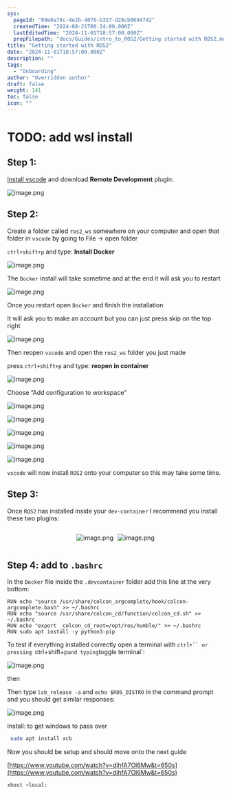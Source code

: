 ```yaml
---
sys:
  pageId: "89e0a78c-4e2b-4070-b327-d28cb0694742"
  createdTime: "2024-08-21T00:24:00.000Z"
  lastEditedTime: "2024-11-01T18:57:00.000Z"
  propFilepath: "docs/Guides/intro_to_ROS2/Getting started with ROS2.md"
title: "Getting started with ROS2"
date: "2024-11-01T18:57:00.000Z"
description: ""
tags:
  - "Onboarding"
author: "Overridden author"
draft: false
weight: 141
toc: false
icon: ""
---
```


# TODO: add wsl install

## Step 1:

[Install vscode](https://code.visualstudio.com/download) and download **Remote Development** plugin:

![image.png](https://prod-files-secure.s3.us-west-2.amazonaws.com/d518164a-d88e-44d1-a4ee-3adb3bd8bce0/efb52993-1881-4a40-b95e-6f020334f022/image.png?X-Amz-Algorithm=AWS4-HMAC-SHA256&X-Amz-Content-Sha256=UNSIGNED-PAYLOAD&X-Amz-Credential=ASIAZI2LB466XXSCHT6S%2F20250227%2Fus-west-2%2Fs3%2Faws4_request&X-Amz-Date=20250227T121436Z&X-Amz-Expires=3600&X-Amz-Security-Token=IQoJb3JpZ2luX2VjEDsaCXVzLXdlc3QtMiJGMEQCIC8eomJ1qd8F2d9Jtb8fAyO3qffZ0eRL7%2BFCTyubshhdAiB5PfdbAy4Cc%2FfAgtpLxEZMTp7B6jl3yqf%2BeKGfDlhpPSr%2FAwh0EAAaDDYzNzQyMzE4MzgwNSIMsEYBx4z0SDpo7MvIKtwDSWV9pmVDKCJc7Hsf0IM7E5EbpclCr2YnsUcHQtwsb6gdltzvGAmXRZ%2Fs%2FUZqu2Ls3FlVXTGL9yCosRg03fVtPiuVBRJkNMFq1bRoHKOlT3lKLtK94QXRVtubY6KYnBn1Cpt%2FDoVH4P6hGFvoF2O%2FmarOvR%2B7tzl4uhrVaZGjeCspkWEoMTe67B4A7oU1JKtXY34c0GvBS6Wd%2Bvd7R8rhJYOQzuAQiUC7XcV0E5MQdzyINLcOX4%2BrRJXhJXR8kKZEML4PUu%2FR9lc%2F7EK5smGbqd3FIEIW90TvK7x6muzmvUPbRsf3zn%2BOUWxChe%2BALAth8zwxu9%2FbmWFLE%2BkLNcJcxb3C7tl3a14zGWKdukYFOC4bp1faLLmOLGNt4eoxtJeS0jBjIE72KBCrol9BCPe4kvpF9ISYQ8C5HvX1nRquGMY2IuNvIGiukL8ZLBTxRZyJcMFa4WuxgD05AKsyb2R9o0nARGyjFXey0V5GVq4YgBcyDvVhA0ZJwX%2BhrEWIOqAqJkyJiaw718P7S3hZgVMGVI2utoOC%2FaHcx56nwFfZ9etdurhEubcf%2BsVt0eM%2FKR%2FwIitmzkwvzY%2FnygRHX1tfNXG1aL6%2FKxP01sK6JdaVQmL3a9j%2BvX8XhC3Mr%2Bgw9JCBvgY6pgFknaeSx44U15hSDn6d2l5Zj5g%2FtmK%2BnSmaAzW7MzXiRg%2BY7GMrfwzL%2FzjA2N27z2s%2B7T9NIo08g3MKle2%2F1sauzDkEBSCvoDp9oJt7EK%2F7grN7p0Xbys7NP54VAODjBXO7m2qRYeDhoGoDas%2BW5joqW1%2FxiFO%2FTeHYClRhndeBibRTs8Lmr3Y%2FhqzBwxUlotC6lpsaw6r9%2BTBAufok8YoURHxO7hjb&X-Amz-Signature=9a6315533eec0c027fd343e9c24e31a769e1f231b5eadccfcc1def8b65cb4d30&X-Amz-SignedHeaders=host&x-id=GetObject)

## Step 2:

Create a folder called `ros2_ws` somewhere on your computer and open that folder in `vscode` by going to File → open folder 

`ctrl+shift+p` and type: **Install Docker**

![image.png](https://prod-files-secure.s3.us-west-2.amazonaws.com/d518164a-d88e-44d1-a4ee-3adb3bd8bce0/2269dc0e-1cd5-47ff-bceb-c04ad9b2eab0/image.png?X-Amz-Algorithm=AWS4-HMAC-SHA256&X-Amz-Content-Sha256=UNSIGNED-PAYLOAD&X-Amz-Credential=ASIAZI2LB466XXSCHT6S%2F20250227%2Fus-west-2%2Fs3%2Faws4_request&X-Amz-Date=20250227T121436Z&X-Amz-Expires=3600&X-Amz-Security-Token=IQoJb3JpZ2luX2VjEDsaCXVzLXdlc3QtMiJGMEQCIC8eomJ1qd8F2d9Jtb8fAyO3qffZ0eRL7%2BFCTyubshhdAiB5PfdbAy4Cc%2FfAgtpLxEZMTp7B6jl3yqf%2BeKGfDlhpPSr%2FAwh0EAAaDDYzNzQyMzE4MzgwNSIMsEYBx4z0SDpo7MvIKtwDSWV9pmVDKCJc7Hsf0IM7E5EbpclCr2YnsUcHQtwsb6gdltzvGAmXRZ%2Fs%2FUZqu2Ls3FlVXTGL9yCosRg03fVtPiuVBRJkNMFq1bRoHKOlT3lKLtK94QXRVtubY6KYnBn1Cpt%2FDoVH4P6hGFvoF2O%2FmarOvR%2B7tzl4uhrVaZGjeCspkWEoMTe67B4A7oU1JKtXY34c0GvBS6Wd%2Bvd7R8rhJYOQzuAQiUC7XcV0E5MQdzyINLcOX4%2BrRJXhJXR8kKZEML4PUu%2FR9lc%2F7EK5smGbqd3FIEIW90TvK7x6muzmvUPbRsf3zn%2BOUWxChe%2BALAth8zwxu9%2FbmWFLE%2BkLNcJcxb3C7tl3a14zGWKdukYFOC4bp1faLLmOLGNt4eoxtJeS0jBjIE72KBCrol9BCPe4kvpF9ISYQ8C5HvX1nRquGMY2IuNvIGiukL8ZLBTxRZyJcMFa4WuxgD05AKsyb2R9o0nARGyjFXey0V5GVq4YgBcyDvVhA0ZJwX%2BhrEWIOqAqJkyJiaw718P7S3hZgVMGVI2utoOC%2FaHcx56nwFfZ9etdurhEubcf%2BsVt0eM%2FKR%2FwIitmzkwvzY%2FnygRHX1tfNXG1aL6%2FKxP01sK6JdaVQmL3a9j%2BvX8XhC3Mr%2Bgw9JCBvgY6pgFknaeSx44U15hSDn6d2l5Zj5g%2FtmK%2BnSmaAzW7MzXiRg%2BY7GMrfwzL%2FzjA2N27z2s%2B7T9NIo08g3MKle2%2F1sauzDkEBSCvoDp9oJt7EK%2F7grN7p0Xbys7NP54VAODjBXO7m2qRYeDhoGoDas%2BW5joqW1%2FxiFO%2FTeHYClRhndeBibRTs8Lmr3Y%2FhqzBwxUlotC6lpsaw6r9%2BTBAufok8YoURHxO7hjb&X-Amz-Signature=d73a40ee3359f64e8e9557b60cf079896edefa759553ea04f7ed72d7e36943a3&X-Amz-SignedHeaders=host&x-id=GetObject)

The `Docker` install will take sometime and at the end it will ask you to restart

![image.png](https://prod-files-secure.s3.us-west-2.amazonaws.com/d518164a-d88e-44d1-a4ee-3adb3bd8bce0/ed233f78-be33-4b1f-b89c-9c346c0e961e/image.png?X-Amz-Algorithm=AWS4-HMAC-SHA256&X-Amz-Content-Sha256=UNSIGNED-PAYLOAD&X-Amz-Credential=ASIAZI2LB466XXSCHT6S%2F20250227%2Fus-west-2%2Fs3%2Faws4_request&X-Amz-Date=20250227T121435Z&X-Amz-Expires=3600&X-Amz-Security-Token=IQoJb3JpZ2luX2VjEDsaCXVzLXdlc3QtMiJGMEQCIC8eomJ1qd8F2d9Jtb8fAyO3qffZ0eRL7%2BFCTyubshhdAiB5PfdbAy4Cc%2FfAgtpLxEZMTp7B6jl3yqf%2BeKGfDlhpPSr%2FAwh0EAAaDDYzNzQyMzE4MzgwNSIMsEYBx4z0SDpo7MvIKtwDSWV9pmVDKCJc7Hsf0IM7E5EbpclCr2YnsUcHQtwsb6gdltzvGAmXRZ%2Fs%2FUZqu2Ls3FlVXTGL9yCosRg03fVtPiuVBRJkNMFq1bRoHKOlT3lKLtK94QXRVtubY6KYnBn1Cpt%2FDoVH4P6hGFvoF2O%2FmarOvR%2B7tzl4uhrVaZGjeCspkWEoMTe67B4A7oU1JKtXY34c0GvBS6Wd%2Bvd7R8rhJYOQzuAQiUC7XcV0E5MQdzyINLcOX4%2BrRJXhJXR8kKZEML4PUu%2FR9lc%2F7EK5smGbqd3FIEIW90TvK7x6muzmvUPbRsf3zn%2BOUWxChe%2BALAth8zwxu9%2FbmWFLE%2BkLNcJcxb3C7tl3a14zGWKdukYFOC4bp1faLLmOLGNt4eoxtJeS0jBjIE72KBCrol9BCPe4kvpF9ISYQ8C5HvX1nRquGMY2IuNvIGiukL8ZLBTxRZyJcMFa4WuxgD05AKsyb2R9o0nARGyjFXey0V5GVq4YgBcyDvVhA0ZJwX%2BhrEWIOqAqJkyJiaw718P7S3hZgVMGVI2utoOC%2FaHcx56nwFfZ9etdurhEubcf%2BsVt0eM%2FKR%2FwIitmzkwvzY%2FnygRHX1tfNXG1aL6%2FKxP01sK6JdaVQmL3a9j%2BvX8XhC3Mr%2Bgw9JCBvgY6pgFknaeSx44U15hSDn6d2l5Zj5g%2FtmK%2BnSmaAzW7MzXiRg%2BY7GMrfwzL%2FzjA2N27z2s%2B7T9NIo08g3MKle2%2F1sauzDkEBSCvoDp9oJt7EK%2F7grN7p0Xbys7NP54VAODjBXO7m2qRYeDhoGoDas%2BW5joqW1%2FxiFO%2FTeHYClRhndeBibRTs8Lmr3Y%2FhqzBwxUlotC6lpsaw6r9%2BTBAufok8YoURHxO7hjb&X-Amz-Signature=30610a4b5c02b0b72a82fa535be63b9a688e294a6533f39445c32b822b3d6549&X-Amz-SignedHeaders=host&x-id=GetObject)

Once you restart open `Docker` and finish the installation

It will ask you to make an account but you can just press skip on the top right

![image.png](https://prod-files-secure.s3.us-west-2.amazonaws.com/d518164a-d88e-44d1-a4ee-3adb3bd8bce0/21010ad9-1659-4fd9-9f59-9932a09b2a3d/image.png?X-Amz-Algorithm=AWS4-HMAC-SHA256&X-Amz-Content-Sha256=UNSIGNED-PAYLOAD&X-Amz-Credential=ASIAZI2LB466XXSCHT6S%2F20250227%2Fus-west-2%2Fs3%2Faws4_request&X-Amz-Date=20250227T121436Z&X-Amz-Expires=3600&X-Amz-Security-Token=IQoJb3JpZ2luX2VjEDsaCXVzLXdlc3QtMiJGMEQCIC8eomJ1qd8F2d9Jtb8fAyO3qffZ0eRL7%2BFCTyubshhdAiB5PfdbAy4Cc%2FfAgtpLxEZMTp7B6jl3yqf%2BeKGfDlhpPSr%2FAwh0EAAaDDYzNzQyMzE4MzgwNSIMsEYBx4z0SDpo7MvIKtwDSWV9pmVDKCJc7Hsf0IM7E5EbpclCr2YnsUcHQtwsb6gdltzvGAmXRZ%2Fs%2FUZqu2Ls3FlVXTGL9yCosRg03fVtPiuVBRJkNMFq1bRoHKOlT3lKLtK94QXRVtubY6KYnBn1Cpt%2FDoVH4P6hGFvoF2O%2FmarOvR%2B7tzl4uhrVaZGjeCspkWEoMTe67B4A7oU1JKtXY34c0GvBS6Wd%2Bvd7R8rhJYOQzuAQiUC7XcV0E5MQdzyINLcOX4%2BrRJXhJXR8kKZEML4PUu%2FR9lc%2F7EK5smGbqd3FIEIW90TvK7x6muzmvUPbRsf3zn%2BOUWxChe%2BALAth8zwxu9%2FbmWFLE%2BkLNcJcxb3C7tl3a14zGWKdukYFOC4bp1faLLmOLGNt4eoxtJeS0jBjIE72KBCrol9BCPe4kvpF9ISYQ8C5HvX1nRquGMY2IuNvIGiukL8ZLBTxRZyJcMFa4WuxgD05AKsyb2R9o0nARGyjFXey0V5GVq4YgBcyDvVhA0ZJwX%2BhrEWIOqAqJkyJiaw718P7S3hZgVMGVI2utoOC%2FaHcx56nwFfZ9etdurhEubcf%2BsVt0eM%2FKR%2FwIitmzkwvzY%2FnygRHX1tfNXG1aL6%2FKxP01sK6JdaVQmL3a9j%2BvX8XhC3Mr%2Bgw9JCBvgY6pgFknaeSx44U15hSDn6d2l5Zj5g%2FtmK%2BnSmaAzW7MzXiRg%2BY7GMrfwzL%2FzjA2N27z2s%2B7T9NIo08g3MKle2%2F1sauzDkEBSCvoDp9oJt7EK%2F7grN7p0Xbys7NP54VAODjBXO7m2qRYeDhoGoDas%2BW5joqW1%2FxiFO%2FTeHYClRhndeBibRTs8Lmr3Y%2FhqzBwxUlotC6lpsaw6r9%2BTBAufok8YoURHxO7hjb&X-Amz-Signature=185e4bdb07a611d450e8b949f6d25d4d03531d43d38bae6ba668543623f06189&X-Amz-SignedHeaders=host&x-id=GetObject)

Then reopen `vscode` and open the `ros2_ws` folder you just made

press `ctrl+shift+p` and type: **reopen in container**

![image.png](https://prod-files-secure.s3.us-west-2.amazonaws.com/d518164a-d88e-44d1-a4ee-3adb3bd8bce0/4e93b8c2-41ad-488c-8095-c74205196118/image.png?X-Amz-Algorithm=AWS4-HMAC-SHA256&X-Amz-Content-Sha256=UNSIGNED-PAYLOAD&X-Amz-Credential=ASIAZI2LB466XXSCHT6S%2F20250227%2Fus-west-2%2Fs3%2Faws4_request&X-Amz-Date=20250227T121435Z&X-Amz-Expires=3600&X-Amz-Security-Token=IQoJb3JpZ2luX2VjEDsaCXVzLXdlc3QtMiJGMEQCIC8eomJ1qd8F2d9Jtb8fAyO3qffZ0eRL7%2BFCTyubshhdAiB5PfdbAy4Cc%2FfAgtpLxEZMTp7B6jl3yqf%2BeKGfDlhpPSr%2FAwh0EAAaDDYzNzQyMzE4MzgwNSIMsEYBx4z0SDpo7MvIKtwDSWV9pmVDKCJc7Hsf0IM7E5EbpclCr2YnsUcHQtwsb6gdltzvGAmXRZ%2Fs%2FUZqu2Ls3FlVXTGL9yCosRg03fVtPiuVBRJkNMFq1bRoHKOlT3lKLtK94QXRVtubY6KYnBn1Cpt%2FDoVH4P6hGFvoF2O%2FmarOvR%2B7tzl4uhrVaZGjeCspkWEoMTe67B4A7oU1JKtXY34c0GvBS6Wd%2Bvd7R8rhJYOQzuAQiUC7XcV0E5MQdzyINLcOX4%2BrRJXhJXR8kKZEML4PUu%2FR9lc%2F7EK5smGbqd3FIEIW90TvK7x6muzmvUPbRsf3zn%2BOUWxChe%2BALAth8zwxu9%2FbmWFLE%2BkLNcJcxb3C7tl3a14zGWKdukYFOC4bp1faLLmOLGNt4eoxtJeS0jBjIE72KBCrol9BCPe4kvpF9ISYQ8C5HvX1nRquGMY2IuNvIGiukL8ZLBTxRZyJcMFa4WuxgD05AKsyb2R9o0nARGyjFXey0V5GVq4YgBcyDvVhA0ZJwX%2BhrEWIOqAqJkyJiaw718P7S3hZgVMGVI2utoOC%2FaHcx56nwFfZ9etdurhEubcf%2BsVt0eM%2FKR%2FwIitmzkwvzY%2FnygRHX1tfNXG1aL6%2FKxP01sK6JdaVQmL3a9j%2BvX8XhC3Mr%2Bgw9JCBvgY6pgFknaeSx44U15hSDn6d2l5Zj5g%2FtmK%2BnSmaAzW7MzXiRg%2BY7GMrfwzL%2FzjA2N27z2s%2B7T9NIo08g3MKle2%2F1sauzDkEBSCvoDp9oJt7EK%2F7grN7p0Xbys7NP54VAODjBXO7m2qRYeDhoGoDas%2BW5joqW1%2FxiFO%2FTeHYClRhndeBibRTs8Lmr3Y%2FhqzBwxUlotC6lpsaw6r9%2BTBAufok8YoURHxO7hjb&X-Amz-Signature=fa3df5d04a707cb31d96c33f8922ba32007efe23a53ec29e3097202956b05c68&X-Amz-SignedHeaders=host&x-id=GetObject)

Choose “Add configuration to workspace”

![image.png](https://prod-files-secure.s3.us-west-2.amazonaws.com/d518164a-d88e-44d1-a4ee-3adb3bd8bce0/9560b282-5060-4989-ba37-97e7b2c22476/image.png?X-Amz-Algorithm=AWS4-HMAC-SHA256&X-Amz-Content-Sha256=UNSIGNED-PAYLOAD&X-Amz-Credential=ASIAZI2LB466XXSCHT6S%2F20250227%2Fus-west-2%2Fs3%2Faws4_request&X-Amz-Date=20250227T121436Z&X-Amz-Expires=3600&X-Amz-Security-Token=IQoJb3JpZ2luX2VjEDsaCXVzLXdlc3QtMiJGMEQCIC8eomJ1qd8F2d9Jtb8fAyO3qffZ0eRL7%2BFCTyubshhdAiB5PfdbAy4Cc%2FfAgtpLxEZMTp7B6jl3yqf%2BeKGfDlhpPSr%2FAwh0EAAaDDYzNzQyMzE4MzgwNSIMsEYBx4z0SDpo7MvIKtwDSWV9pmVDKCJc7Hsf0IM7E5EbpclCr2YnsUcHQtwsb6gdltzvGAmXRZ%2Fs%2FUZqu2Ls3FlVXTGL9yCosRg03fVtPiuVBRJkNMFq1bRoHKOlT3lKLtK94QXRVtubY6KYnBn1Cpt%2FDoVH4P6hGFvoF2O%2FmarOvR%2B7tzl4uhrVaZGjeCspkWEoMTe67B4A7oU1JKtXY34c0GvBS6Wd%2Bvd7R8rhJYOQzuAQiUC7XcV0E5MQdzyINLcOX4%2BrRJXhJXR8kKZEML4PUu%2FR9lc%2F7EK5smGbqd3FIEIW90TvK7x6muzmvUPbRsf3zn%2BOUWxChe%2BALAth8zwxu9%2FbmWFLE%2BkLNcJcxb3C7tl3a14zGWKdukYFOC4bp1faLLmOLGNt4eoxtJeS0jBjIE72KBCrol9BCPe4kvpF9ISYQ8C5HvX1nRquGMY2IuNvIGiukL8ZLBTxRZyJcMFa4WuxgD05AKsyb2R9o0nARGyjFXey0V5GVq4YgBcyDvVhA0ZJwX%2BhrEWIOqAqJkyJiaw718P7S3hZgVMGVI2utoOC%2FaHcx56nwFfZ9etdurhEubcf%2BsVt0eM%2FKR%2FwIitmzkwvzY%2FnygRHX1tfNXG1aL6%2FKxP01sK6JdaVQmL3a9j%2BvX8XhC3Mr%2Bgw9JCBvgY6pgFknaeSx44U15hSDn6d2l5Zj5g%2FtmK%2BnSmaAzW7MzXiRg%2BY7GMrfwzL%2FzjA2N27z2s%2B7T9NIo08g3MKle2%2F1sauzDkEBSCvoDp9oJt7EK%2F7grN7p0Xbys7NP54VAODjBXO7m2qRYeDhoGoDas%2BW5joqW1%2FxiFO%2FTeHYClRhndeBibRTs8Lmr3Y%2FhqzBwxUlotC6lpsaw6r9%2BTBAufok8YoURHxO7hjb&X-Amz-Signature=b17eb07029d58b1a4fa542c3122167da4f6d2548c45dc31dab8d84e335a10427&X-Amz-SignedHeaders=host&x-id=GetObject)

![image.png](https://prod-files-secure.s3.us-west-2.amazonaws.com/d518164a-d88e-44d1-a4ee-3adb3bd8bce0/2ee63f81-886b-48e8-a553-dc6e5eac99e4/image.png?X-Amz-Algorithm=AWS4-HMAC-SHA256&X-Amz-Content-Sha256=UNSIGNED-PAYLOAD&X-Amz-Credential=ASIAZI2LB466XXSCHT6S%2F20250227%2Fus-west-2%2Fs3%2Faws4_request&X-Amz-Date=20250227T121436Z&X-Amz-Expires=3600&X-Amz-Security-Token=IQoJb3JpZ2luX2VjEDsaCXVzLXdlc3QtMiJGMEQCIC8eomJ1qd8F2d9Jtb8fAyO3qffZ0eRL7%2BFCTyubshhdAiB5PfdbAy4Cc%2FfAgtpLxEZMTp7B6jl3yqf%2BeKGfDlhpPSr%2FAwh0EAAaDDYzNzQyMzE4MzgwNSIMsEYBx4z0SDpo7MvIKtwDSWV9pmVDKCJc7Hsf0IM7E5EbpclCr2YnsUcHQtwsb6gdltzvGAmXRZ%2Fs%2FUZqu2Ls3FlVXTGL9yCosRg03fVtPiuVBRJkNMFq1bRoHKOlT3lKLtK94QXRVtubY6KYnBn1Cpt%2FDoVH4P6hGFvoF2O%2FmarOvR%2B7tzl4uhrVaZGjeCspkWEoMTe67B4A7oU1JKtXY34c0GvBS6Wd%2Bvd7R8rhJYOQzuAQiUC7XcV0E5MQdzyINLcOX4%2BrRJXhJXR8kKZEML4PUu%2FR9lc%2F7EK5smGbqd3FIEIW90TvK7x6muzmvUPbRsf3zn%2BOUWxChe%2BALAth8zwxu9%2FbmWFLE%2BkLNcJcxb3C7tl3a14zGWKdukYFOC4bp1faLLmOLGNt4eoxtJeS0jBjIE72KBCrol9BCPe4kvpF9ISYQ8C5HvX1nRquGMY2IuNvIGiukL8ZLBTxRZyJcMFa4WuxgD05AKsyb2R9o0nARGyjFXey0V5GVq4YgBcyDvVhA0ZJwX%2BhrEWIOqAqJkyJiaw718P7S3hZgVMGVI2utoOC%2FaHcx56nwFfZ9etdurhEubcf%2BsVt0eM%2FKR%2FwIitmzkwvzY%2FnygRHX1tfNXG1aL6%2FKxP01sK6JdaVQmL3a9j%2BvX8XhC3Mr%2Bgw9JCBvgY6pgFknaeSx44U15hSDn6d2l5Zj5g%2FtmK%2BnSmaAzW7MzXiRg%2BY7GMrfwzL%2FzjA2N27z2s%2B7T9NIo08g3MKle2%2F1sauzDkEBSCvoDp9oJt7EK%2F7grN7p0Xbys7NP54VAODjBXO7m2qRYeDhoGoDas%2BW5joqW1%2FxiFO%2FTeHYClRhndeBibRTs8Lmr3Y%2FhqzBwxUlotC6lpsaw6r9%2BTBAufok8YoURHxO7hjb&X-Amz-Signature=96fac2ff5a40bb4038f65f58bc6967db0929bdf8a0f13ff3a5dbbe6743c99f49&X-Amz-SignedHeaders=host&x-id=GetObject)

![image.png](https://prod-files-secure.s3.us-west-2.amazonaws.com/d518164a-d88e-44d1-a4ee-3adb3bd8bce0/ae1580b2-b048-407e-aed9-b584224a7a04/image.png?X-Amz-Algorithm=AWS4-HMAC-SHA256&X-Amz-Content-Sha256=UNSIGNED-PAYLOAD&X-Amz-Credential=ASIAZI2LB466XXSCHT6S%2F20250227%2Fus-west-2%2Fs3%2Faws4_request&X-Amz-Date=20250227T121436Z&X-Amz-Expires=3600&X-Amz-Security-Token=IQoJb3JpZ2luX2VjEDsaCXVzLXdlc3QtMiJGMEQCIC8eomJ1qd8F2d9Jtb8fAyO3qffZ0eRL7%2BFCTyubshhdAiB5PfdbAy4Cc%2FfAgtpLxEZMTp7B6jl3yqf%2BeKGfDlhpPSr%2FAwh0EAAaDDYzNzQyMzE4MzgwNSIMsEYBx4z0SDpo7MvIKtwDSWV9pmVDKCJc7Hsf0IM7E5EbpclCr2YnsUcHQtwsb6gdltzvGAmXRZ%2Fs%2FUZqu2Ls3FlVXTGL9yCosRg03fVtPiuVBRJkNMFq1bRoHKOlT3lKLtK94QXRVtubY6KYnBn1Cpt%2FDoVH4P6hGFvoF2O%2FmarOvR%2B7tzl4uhrVaZGjeCspkWEoMTe67B4A7oU1JKtXY34c0GvBS6Wd%2Bvd7R8rhJYOQzuAQiUC7XcV0E5MQdzyINLcOX4%2BrRJXhJXR8kKZEML4PUu%2FR9lc%2F7EK5smGbqd3FIEIW90TvK7x6muzmvUPbRsf3zn%2BOUWxChe%2BALAth8zwxu9%2FbmWFLE%2BkLNcJcxb3C7tl3a14zGWKdukYFOC4bp1faLLmOLGNt4eoxtJeS0jBjIE72KBCrol9BCPe4kvpF9ISYQ8C5HvX1nRquGMY2IuNvIGiukL8ZLBTxRZyJcMFa4WuxgD05AKsyb2R9o0nARGyjFXey0V5GVq4YgBcyDvVhA0ZJwX%2BhrEWIOqAqJkyJiaw718P7S3hZgVMGVI2utoOC%2FaHcx56nwFfZ9etdurhEubcf%2BsVt0eM%2FKR%2FwIitmzkwvzY%2FnygRHX1tfNXG1aL6%2FKxP01sK6JdaVQmL3a9j%2BvX8XhC3Mr%2Bgw9JCBvgY6pgFknaeSx44U15hSDn6d2l5Zj5g%2FtmK%2BnSmaAzW7MzXiRg%2BY7GMrfwzL%2FzjA2N27z2s%2B7T9NIo08g3MKle2%2F1sauzDkEBSCvoDp9oJt7EK%2F7grN7p0Xbys7NP54VAODjBXO7m2qRYeDhoGoDas%2BW5joqW1%2FxiFO%2FTeHYClRhndeBibRTs8Lmr3Y%2FhqzBwxUlotC6lpsaw6r9%2BTBAufok8YoURHxO7hjb&X-Amz-Signature=8da8e8255794592ff23265e0f3a8a907ff56ebd4dd03dd28beff8c067ab1684a&X-Amz-SignedHeaders=host&x-id=GetObject)

![image.png](https://prod-files-secure.s3.us-west-2.amazonaws.com/d518164a-d88e-44d1-a4ee-3adb3bd8bce0/53255b28-f75e-430f-b9e3-c0ac8577e42b/image.png?X-Amz-Algorithm=AWS4-HMAC-SHA256&X-Amz-Content-Sha256=UNSIGNED-PAYLOAD&X-Amz-Credential=ASIAZI2LB466XXSCHT6S%2F20250227%2Fus-west-2%2Fs3%2Faws4_request&X-Amz-Date=20250227T121436Z&X-Amz-Expires=3600&X-Amz-Security-Token=IQoJb3JpZ2luX2VjEDsaCXVzLXdlc3QtMiJGMEQCIC8eomJ1qd8F2d9Jtb8fAyO3qffZ0eRL7%2BFCTyubshhdAiB5PfdbAy4Cc%2FfAgtpLxEZMTp7B6jl3yqf%2BeKGfDlhpPSr%2FAwh0EAAaDDYzNzQyMzE4MzgwNSIMsEYBx4z0SDpo7MvIKtwDSWV9pmVDKCJc7Hsf0IM7E5EbpclCr2YnsUcHQtwsb6gdltzvGAmXRZ%2Fs%2FUZqu2Ls3FlVXTGL9yCosRg03fVtPiuVBRJkNMFq1bRoHKOlT3lKLtK94QXRVtubY6KYnBn1Cpt%2FDoVH4P6hGFvoF2O%2FmarOvR%2B7tzl4uhrVaZGjeCspkWEoMTe67B4A7oU1JKtXY34c0GvBS6Wd%2Bvd7R8rhJYOQzuAQiUC7XcV0E5MQdzyINLcOX4%2BrRJXhJXR8kKZEML4PUu%2FR9lc%2F7EK5smGbqd3FIEIW90TvK7x6muzmvUPbRsf3zn%2BOUWxChe%2BALAth8zwxu9%2FbmWFLE%2BkLNcJcxb3C7tl3a14zGWKdukYFOC4bp1faLLmOLGNt4eoxtJeS0jBjIE72KBCrol9BCPe4kvpF9ISYQ8C5HvX1nRquGMY2IuNvIGiukL8ZLBTxRZyJcMFa4WuxgD05AKsyb2R9o0nARGyjFXey0V5GVq4YgBcyDvVhA0ZJwX%2BhrEWIOqAqJkyJiaw718P7S3hZgVMGVI2utoOC%2FaHcx56nwFfZ9etdurhEubcf%2BsVt0eM%2FKR%2FwIitmzkwvzY%2FnygRHX1tfNXG1aL6%2FKxP01sK6JdaVQmL3a9j%2BvX8XhC3Mr%2Bgw9JCBvgY6pgFknaeSx44U15hSDn6d2l5Zj5g%2FtmK%2BnSmaAzW7MzXiRg%2BY7GMrfwzL%2FzjA2N27z2s%2B7T9NIo08g3MKle2%2F1sauzDkEBSCvoDp9oJt7EK%2F7grN7p0Xbys7NP54VAODjBXO7m2qRYeDhoGoDas%2BW5joqW1%2FxiFO%2FTeHYClRhndeBibRTs8Lmr3Y%2FhqzBwxUlotC6lpsaw6r9%2BTBAufok8YoURHxO7hjb&X-Amz-Signature=a4aeca8da46b21c63439e2b03438eac70e9126e93dfe7be64c494ec415be6613&X-Amz-SignedHeaders=host&x-id=GetObject)

![image.png](https://prod-files-secure.s3.us-west-2.amazonaws.com/d518164a-d88e-44d1-a4ee-3adb3bd8bce0/7c562767-5af9-4ffb-97d1-327bcdf4ee00/image.png?X-Amz-Algorithm=AWS4-HMAC-SHA256&X-Amz-Content-Sha256=UNSIGNED-PAYLOAD&X-Amz-Credential=ASIAZI2LB466XXSCHT6S%2F20250227%2Fus-west-2%2Fs3%2Faws4_request&X-Amz-Date=20250227T121435Z&X-Amz-Expires=3600&X-Amz-Security-Token=IQoJb3JpZ2luX2VjEDsaCXVzLXdlc3QtMiJGMEQCIC8eomJ1qd8F2d9Jtb8fAyO3qffZ0eRL7%2BFCTyubshhdAiB5PfdbAy4Cc%2FfAgtpLxEZMTp7B6jl3yqf%2BeKGfDlhpPSr%2FAwh0EAAaDDYzNzQyMzE4MzgwNSIMsEYBx4z0SDpo7MvIKtwDSWV9pmVDKCJc7Hsf0IM7E5EbpclCr2YnsUcHQtwsb6gdltzvGAmXRZ%2Fs%2FUZqu2Ls3FlVXTGL9yCosRg03fVtPiuVBRJkNMFq1bRoHKOlT3lKLtK94QXRVtubY6KYnBn1Cpt%2FDoVH4P6hGFvoF2O%2FmarOvR%2B7tzl4uhrVaZGjeCspkWEoMTe67B4A7oU1JKtXY34c0GvBS6Wd%2Bvd7R8rhJYOQzuAQiUC7XcV0E5MQdzyINLcOX4%2BrRJXhJXR8kKZEML4PUu%2FR9lc%2F7EK5smGbqd3FIEIW90TvK7x6muzmvUPbRsf3zn%2BOUWxChe%2BALAth8zwxu9%2FbmWFLE%2BkLNcJcxb3C7tl3a14zGWKdukYFOC4bp1faLLmOLGNt4eoxtJeS0jBjIE72KBCrol9BCPe4kvpF9ISYQ8C5HvX1nRquGMY2IuNvIGiukL8ZLBTxRZyJcMFa4WuxgD05AKsyb2R9o0nARGyjFXey0V5GVq4YgBcyDvVhA0ZJwX%2BhrEWIOqAqJkyJiaw718P7S3hZgVMGVI2utoOC%2FaHcx56nwFfZ9etdurhEubcf%2BsVt0eM%2FKR%2FwIitmzkwvzY%2FnygRHX1tfNXG1aL6%2FKxP01sK6JdaVQmL3a9j%2BvX8XhC3Mr%2Bgw9JCBvgY6pgFknaeSx44U15hSDn6d2l5Zj5g%2FtmK%2BnSmaAzW7MzXiRg%2BY7GMrfwzL%2FzjA2N27z2s%2B7T9NIo08g3MKle2%2F1sauzDkEBSCvoDp9oJt7EK%2F7grN7p0Xbys7NP54VAODjBXO7m2qRYeDhoGoDas%2BW5joqW1%2FxiFO%2FTeHYClRhndeBibRTs8Lmr3Y%2FhqzBwxUlotC6lpsaw6r9%2BTBAufok8YoURHxO7hjb&X-Amz-Signature=3a0e127bd0cfbd5189821f84a243fe5ce0dfd3ff99b99e8ff0872546c5c78369&X-Amz-SignedHeaders=host&x-id=GetObject)

`vscode` will now install `ROS2` onto your computer so this may take some time.

## Step 3:

Once `ROS2` has installed inside your `dev-container` I recommend you install these two plugins:

<div style="display: flex;flex-direction: row; column-gap:10px; max-width: 630px;justify-content: center;">
<div>

![image.png](https://prod-files-secure.s3.us-west-2.amazonaws.com/d518164a-d88e-44d1-a4ee-3adb3bd8bce0/3fc3d550-5a54-4ba1-ba6b-faa01cdb7369/image.png?X-Amz-Algorithm=AWS4-HMAC-SHA256&X-Amz-Content-Sha256=UNSIGNED-PAYLOAD&X-Amz-Credential=ASIAZI2LB4663VQ6POHQ%2F20250227%2Fus-west-2%2Fs3%2Faws4_request&X-Amz-Date=20250227T121439Z&X-Amz-Expires=3600&X-Amz-Security-Token=IQoJb3JpZ2luX2VjEDsaCXVzLXdlc3QtMiJIMEYCIQDSSaiCWDVrw4koekCZt7n8HhypTbtPYqDmDBu0iltZjQIhAJ3CZWjydQ4SzpkCXWmWfJ%2BfJPLWtcwnXRIYt5cANJ4DKv8DCHQQABoMNjM3NDIzMTgzODA1IgxWaPMe2aLNmux4uX8q3AP1QQoKM0dL5ZTsl%2BWCa0Kk9iteMOhGLNP%2F%2Bbmyd4hu7RaQ29WmwXv3xNJ24PrUwN6f5%2FxHQ8kYenEblP%2BnhJLU1AyljhcNov%2BV4%2BLf71LAOv8YM1FA0b9pSG0pfjI1mCkUgTMECWMxc8zxnVT1gfWvLIEewi9krC21pzXd7yFBetzZm8A8kxgHcYZEuegkSzSCIS%2BcsIfyy%2F2x4GRtdugPX8cSiUGdMucqtWXgidf5%2B6wvZCCn05vu9OMw5cNlIh%2BXMYZwkG9M%2BM1ihiZciLiZ%2BvCRQZ6iJIixSK%2FuVLCFDtXjWc6hNxpkI89IUlHHOf4oAf7R5WXuArxoOM8j26%2Bzg0yYxTbKvoY8c%2BMLAxzHJdQHAyIdOVi4ETmUcGdtI6dkA62iwC1ZjKfia6qiTYeL0c9JqnTBiIPvXeeX8GzVeOb%2FumKF9gJmPPjCAeCSQf4HooZuPWnDa5LmAgenWnAEle1lO505XpFsgMnaD2R1XrPzrMxOGloXCuz2RhTXcM7mWoYtmd4IaVEFLYfVV%2FcYHvia6o5an2Co74OfSI4aBJrBtAS4qdRIdlL6g%2Bh1Y6d%2FHZ8Ytd3OuimU5RqL6bEkz3jn3rHktWsRsrM976uYr4BrFp2FOWu%2FTtfibjDqkIG%2BBjqkARh4hPVkmHsq7IgU8rueoyOmx6JMEnKlZx9zrH2V4Onp5o3sSujLUks87kHutfnmGziP7OJA6DBdf5NDF3VBzhniIxTYsPVBqqKH8FiEvowufNuTg0jdoQOPAFLYnpY6sjIOyzQX57vKEmBkn0AJJSlVzYAjaQb%2FnSeVk0ky7%2BoGM8fDZFu%2BX1gIIEqUe3PBRWjeFsXnl3Vs9XLL69aFdyGhJw3e&X-Amz-Signature=3e2b4ff78ac0392a06e2c31adde6f974173c318ad3ed6031f7846a9862bab603&X-Amz-SignedHeaders=host&x-id=GetObject)

</div>
<div>

![image.png](https://prod-files-secure.s3.us-west-2.amazonaws.com/d518164a-d88e-44d1-a4ee-3adb3bd8bce0/d994cc66-13c2-4093-a5a3-f84cf4601a82/image.png?X-Amz-Algorithm=AWS4-HMAC-SHA256&X-Amz-Content-Sha256=UNSIGNED-PAYLOAD&X-Amz-Credential=ASIAZI2LB4667QFAA6JU%2F20250227%2Fus-west-2%2Fs3%2Faws4_request&X-Amz-Date=20250227T121439Z&X-Amz-Expires=3600&X-Amz-Security-Token=IQoJb3JpZ2luX2VjEDsaCXVzLXdlc3QtMiJIMEYCIQDU%2FWxs%2BzY%2Fl7zgoTD4%2BhruAhPznpb%2BAJrqa0VmydbiLwIhAP1OR1Akq78lIg57hHRz%2BRb6STiXvB6q1ZV2XE1qou9VKv8DCHQQABoMNjM3NDIzMTgzODA1Igxm3ZhGXOUcuUo2lb8q3ANOOkIqV1Pznz1UIuuy7wiK931n36Ygt321ozPVuGa4qZG4KYmVwMLKQSczpxY4W4lohS1P81jmaDCARVI4Fn4ooJhHTjgurrWw%2BlJGa5gqvaHtmJD4Arx2KQW5UOnAafl0uGk%2Fxb%2BXLItYZZsSaZ2pQevf4h2pg%2FWoI7kccpIr9tA14Mb%2BoDH7cMUq6BZcSBrsceBYgIhNSsh%2FprHS7K0gPA99AUrFiwZeAX05k1mP2mb3CMzX%2FKVu%2F8w7qJZs8FPTEaHeFEWAsC4PWFFydoo4rvp4C2VW6pdSxEallN%2F0bwa2yh5Rw4qVppNDensmhgFdeTdujY61vLFWzA1wKhNeSgrfLDAvExJ1%2F0OReemNqSnRnBbBY3%2BBhvdIWZPNsSUwVng19cEJCbfe%2BGqnFRpGyCJ3PWZXZDYccfAnQDQtKa%2FPW6dNm8MPntfhsqkc%2FtRk%2B%2BDP1ff4CUYYfgMxyjldpY49GFK4iaZk7AzSmVbwssPk3JXDb1fECQOI7UVlrdIiji40ebjOCZOWfK6nxkdRTRM0b5FOjVXIAmda%2FO5U3B7vHJ4qC0gnxkBp5ERxWcvhuJ7O9zItZMhgBYqMEG9vuTSFwtN63oYO1bh7F%2Fv66gmTwp3Q1osTN8ZknjDwkIG%2BBjqkAVGJkRqhaTxbuFyNqNzYldnpNEQlkH8NkHUchS1n4jjGGweWcojYLU7X45hjmT%2FJMBxtLXxRkA3F73UPj7YQMhtmvcV9Z6r41ga6BVRrxmtuUaacE3o6cJfAegorIdQ3wvqnl9bMM%2FwbH1KSXvgciLhTDywhS1MyDsWFfiOeUxk9%2BySMiHmtV9ghRTr0BN%2B8cf9qSfvUDsplet4W2NO%2FRbjOrCnf&X-Amz-Signature=0dd6bfd78ded5da8530cd38e7fd4c259b3ddb74304fa9e4d0c6615299b695a3a&X-Amz-SignedHeaders=host&x-id=GetObject)

</div>
</div>

## Step 4: add to `.bashrc`

In the `Docker` file inside the `.devcontainer` folder add this line at the very bottom: 

```docker
RUN echo "source /usr/share/colcon_argcomplete/hook/colcon-argcomplete.bash" >> ~/.bashrc
RUN echo "source /usr/share/colcon_cd/function/colcon_cd.sh" >> ~/.bashrc
RUN echo "export _colcon_cd_root=/opt/ros/humble/" >> ~/.bashrc
RUN sudo apt install -y python3-pip 
```

To test if everything installed correctly open a terminal with `ctrl+`` or pressing `ctrl+shift+p` and typing `toggle terminal`:

![image.png](https://prod-files-secure.s3.us-west-2.amazonaws.com/d518164a-d88e-44d1-a4ee-3adb3bd8bce0/6a4943d8-b04e-4c02-9a58-775f3384d1a5/image.png?X-Amz-Algorithm=AWS4-HMAC-SHA256&X-Amz-Content-Sha256=UNSIGNED-PAYLOAD&X-Amz-Credential=ASIAZI2LB466XXSCHT6S%2F20250227%2Fus-west-2%2Fs3%2Faws4_request&X-Amz-Date=20250227T121436Z&X-Amz-Expires=3600&X-Amz-Security-Token=IQoJb3JpZ2luX2VjEDsaCXVzLXdlc3QtMiJGMEQCIC8eomJ1qd8F2d9Jtb8fAyO3qffZ0eRL7%2BFCTyubshhdAiB5PfdbAy4Cc%2FfAgtpLxEZMTp7B6jl3yqf%2BeKGfDlhpPSr%2FAwh0EAAaDDYzNzQyMzE4MzgwNSIMsEYBx4z0SDpo7MvIKtwDSWV9pmVDKCJc7Hsf0IM7E5EbpclCr2YnsUcHQtwsb6gdltzvGAmXRZ%2Fs%2FUZqu2Ls3FlVXTGL9yCosRg03fVtPiuVBRJkNMFq1bRoHKOlT3lKLtK94QXRVtubY6KYnBn1Cpt%2FDoVH4P6hGFvoF2O%2FmarOvR%2B7tzl4uhrVaZGjeCspkWEoMTe67B4A7oU1JKtXY34c0GvBS6Wd%2Bvd7R8rhJYOQzuAQiUC7XcV0E5MQdzyINLcOX4%2BrRJXhJXR8kKZEML4PUu%2FR9lc%2F7EK5smGbqd3FIEIW90TvK7x6muzmvUPbRsf3zn%2BOUWxChe%2BALAth8zwxu9%2FbmWFLE%2BkLNcJcxb3C7tl3a14zGWKdukYFOC4bp1faLLmOLGNt4eoxtJeS0jBjIE72KBCrol9BCPe4kvpF9ISYQ8C5HvX1nRquGMY2IuNvIGiukL8ZLBTxRZyJcMFa4WuxgD05AKsyb2R9o0nARGyjFXey0V5GVq4YgBcyDvVhA0ZJwX%2BhrEWIOqAqJkyJiaw718P7S3hZgVMGVI2utoOC%2FaHcx56nwFfZ9etdurhEubcf%2BsVt0eM%2FKR%2FwIitmzkwvzY%2FnygRHX1tfNXG1aL6%2FKxP01sK6JdaVQmL3a9j%2BvX8XhC3Mr%2Bgw9JCBvgY6pgFknaeSx44U15hSDn6d2l5Zj5g%2FtmK%2BnSmaAzW7MzXiRg%2BY7GMrfwzL%2FzjA2N27z2s%2B7T9NIo08g3MKle2%2F1sauzDkEBSCvoDp9oJt7EK%2F7grN7p0Xbys7NP54VAODjBXO7m2qRYeDhoGoDas%2BW5joqW1%2FxiFO%2FTeHYClRhndeBibRTs8Lmr3Y%2FhqzBwxUlotC6lpsaw6r9%2BTBAufok8YoURHxO7hjb&X-Amz-Signature=71f0b467d05614d661d5047410d6f5ab39f3f0101bd5cfcb0d6bfbb86e0a0461&X-Amz-SignedHeaders=host&x-id=GetObject)

then 

Then type `lsb_release -a` and `echo $ROS_DISTRO` in the command prompt and you should get similar responses:

![image.png](https://prod-files-secure.s3.us-west-2.amazonaws.com/d518164a-d88e-44d1-a4ee-3adb3bd8bce0/3e635dec-a805-4e85-8b9e-d000e5b71a4e/image.png?X-Amz-Algorithm=AWS4-HMAC-SHA256&X-Amz-Content-Sha256=UNSIGNED-PAYLOAD&X-Amz-Credential=ASIAZI2LB466XXSCHT6S%2F20250227%2Fus-west-2%2Fs3%2Faws4_request&X-Amz-Date=20250227T121435Z&X-Amz-Expires=3600&X-Amz-Security-Token=IQoJb3JpZ2luX2VjEDsaCXVzLXdlc3QtMiJGMEQCIC8eomJ1qd8F2d9Jtb8fAyO3qffZ0eRL7%2BFCTyubshhdAiB5PfdbAy4Cc%2FfAgtpLxEZMTp7B6jl3yqf%2BeKGfDlhpPSr%2FAwh0EAAaDDYzNzQyMzE4MzgwNSIMsEYBx4z0SDpo7MvIKtwDSWV9pmVDKCJc7Hsf0IM7E5EbpclCr2YnsUcHQtwsb6gdltzvGAmXRZ%2Fs%2FUZqu2Ls3FlVXTGL9yCosRg03fVtPiuVBRJkNMFq1bRoHKOlT3lKLtK94QXRVtubY6KYnBn1Cpt%2FDoVH4P6hGFvoF2O%2FmarOvR%2B7tzl4uhrVaZGjeCspkWEoMTe67B4A7oU1JKtXY34c0GvBS6Wd%2Bvd7R8rhJYOQzuAQiUC7XcV0E5MQdzyINLcOX4%2BrRJXhJXR8kKZEML4PUu%2FR9lc%2F7EK5smGbqd3FIEIW90TvK7x6muzmvUPbRsf3zn%2BOUWxChe%2BALAth8zwxu9%2FbmWFLE%2BkLNcJcxb3C7tl3a14zGWKdukYFOC4bp1faLLmOLGNt4eoxtJeS0jBjIE72KBCrol9BCPe4kvpF9ISYQ8C5HvX1nRquGMY2IuNvIGiukL8ZLBTxRZyJcMFa4WuxgD05AKsyb2R9o0nARGyjFXey0V5GVq4YgBcyDvVhA0ZJwX%2BhrEWIOqAqJkyJiaw718P7S3hZgVMGVI2utoOC%2FaHcx56nwFfZ9etdurhEubcf%2BsVt0eM%2FKR%2FwIitmzkwvzY%2FnygRHX1tfNXG1aL6%2FKxP01sK6JdaVQmL3a9j%2BvX8XhC3Mr%2Bgw9JCBvgY6pgFknaeSx44U15hSDn6d2l5Zj5g%2FtmK%2BnSmaAzW7MzXiRg%2BY7GMrfwzL%2FzjA2N27z2s%2B7T9NIo08g3MKle2%2F1sauzDkEBSCvoDp9oJt7EK%2F7grN7p0Xbys7NP54VAODjBXO7m2qRYeDhoGoDas%2BW5joqW1%2FxiFO%2FTeHYClRhndeBibRTs8Lmr3Y%2FhqzBwxUlotC6lpsaw6r9%2BTBAufok8YoURHxO7hjb&X-Amz-Signature=4bab177db6cf867612e3027add84adc8714a614692a04e2c67a5cecf3b0e88ed&X-Amz-SignedHeaders=host&x-id=GetObject)

Install:  to get windows to pass over

```bash
 sudo apt install xcb
```

Now you should be setup and should move onto the next guide 

[https://www.youtube.com/watch?v=dihfA7Ol6Mw&t=650s](https://www.youtube.com/watch?v=dihfA7Ol6Mw&t=650s)

```python
xhost +local:
```
